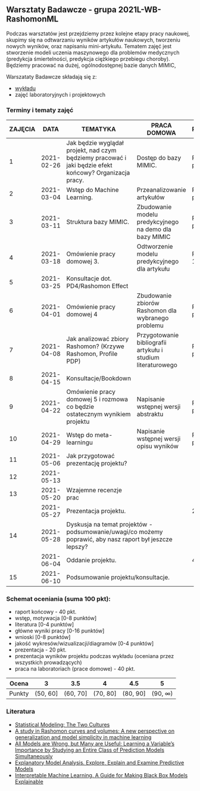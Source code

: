 ## Warsztaty Badawcze - grupa 2021L-WB-RashomonML

Podczas warsztatów jest przejdziemy przez kolejne etapy pracy naukowej, skupimy się na odtwarzaniu wyników artykułów naukowych, tworzeniu nowych wyników, oraz napisaniu mini-artykułu.
Tematem zajęć jest stworzenie modeli uczenia maszynowego dla problemów medycznych (predykcja śmiertelności, predykcja ciężkiego przebiegu choroby). 
Będziemy pracować na dużej, ogólnodostępnej bazie danych MIMIC,

Warszataty Badawcze składają się z:
  - [wykładu](https://github.com/mini-pw/2021L-WarsztatyBadawcze)
- zajęć laboratoryjnych i projektowych

### Terminy i tematy zajęć 

<table>
  <thead>
  <tr>
  <th>ZAJĘCIA</th>
  <th>DATA</th>
  <th>TEMATYKA</th>
  <th>PRACA DOMOWA</th>
  <th colspan="2">PUNKTY</th>
  </tr>
  </thead>
  <tbody>
  <tr>
  <td>1</td>
  <td>2021-02-26</td>
  <td>Jak będzie wyglądał projekt, nad czym będziemy pracować i jaki będzie efekt końcowy? Organizacja pracy.</td>
  <td>Dostęp do bazy MIMIC.</td>
  <td colspan="2">PD1 - 5 pkt.</td>
  </tr>
  <tr>
  <td>2</td>
  <td>2021-03-04</td>
  <td>Wstęp do Machine Learning.</td>
  <td>Przeanalizowanie artykułów</td>
  <td colspan="2">PD2 - 5 pkt.</td>
  </tr>
  <tr>
  <td>3</td>
  <td>2021-03-11</td>
  <td>Struktura bazy MIMIC.</td>
  <td>Zbudowanie modelu predykcyjnego na demo dla bazy MIMIC</td>
  <td colspan="2">PD3 - 5 pkt.</td>
  </tr>
  <tr>
  <td>4</td>
  <td>2021-03-18</td>
  <td>Omówienie pracy domowej 3.</td>
  <td>Odtworzenie modelu predykcyjnego dla artykułu</td>
  <td colspan="2">PD4 - 10 pkt.</td>
  </tr>
  <tr>
  <td>5</td>
  <td>2021-03-25</td>
  <td>Konsultacje dot. PD4/Rashomon Effect</td>
  <td></td>
  <td colspan="2"></td>
  </tr>
  <tr>
  <td>6</td>
  <td>2021-04-01</td>
  <td>Omówienie pracy domowej 4</td>
  <td>Zbudowanie zbiorów Rashomon dla wybranego problemu</td>
  <td colspan="2">PD5 - 9 pkt.</td>
  </tr>
  <tr>
  <td>7</td>
  <td>2021-04-08</td>
  <td>Jak analizować zbiory Rashomon? (Krzywe Rashomon, Profile PDP)</td>
  <td>Przygotowanie bibliografii artykułu i studium literaturowego</td>
  <td colspan="2">PD6 - 2 pkt.</td>
  </tr>
  <tr>
  <td>8</td>
  <td>2021-04-15</td>
  <td>Konsultacje/Bookdown</td>
  <td></td>
  <td colspan="2"></td>
  </tr>
  <tr>
  <td>9</td>
  <td>2021-04-22</td>
  <td>Omówienie pracy domowej 5 i rozmowa co będzie ostatecznym wynikiem projektu</td>
  <td>Napisanie wstępnej wersji abstraktu</td>
  <td colspan="2">PD7 - 2 pkt.</td>
  </tr>
  <tr>
  <td>10</td>
  <td>2021-04-29</td>
  <td>Wstęp do meta-learningu</td>
  <td>Napisanie wstępnej wersji opisu wyników</td>
  <td colspan="2"> PD8 - 2 pkt.</td>
  </tr>
  <tr>
  <td>11</td>
  <td>2021-05-06</td>
  <td>Jak przygotować prezentację projektu?</td>
  <td></td>
  <td colspan="2"></td>
  </tr>
  <tr>
  <td>12</td>
  <td>2021-05-13</td>
  <td></td>
  <td></td>
  <td colspan="2"></td>
  </tr>
  <tr>
  <td>13</td>
  <td>2021-05-20</td>
  <td>Wzajemne recenzje prac</td>
  <td></td>
  <td colspan="2"></td>
  </tr>
  <tr>
  <td></td>
  <td>2021-05-27 </td>
  <td colspan="2"> Prezentacja projektu. </td>
  <td colspan="2">20 pkt.</td>
  </tr>
  <tr>
  <td>14</td>
  <td>2021-05-28</td>
  <td colspan="2">Dyskusja na temat projektów - podsumowanie/uwagi/co możemy poprawić, aby nasz raport był jeszcze lepszy?</td>
  <td colspan="2"></td>
  </tr>
  <tr>
  <td></td>
  <td>2021-06-04 </td>
  <td colspan="2"> Oddanie projektu.</td>
  <td colspan="2">40 pkt.</td>
  </tr>
  <tr>
  <td>15</td>
  <td>2021-06-10</td>
  <td colspan="2">Podsumowanie projektu/konsultacje.</td>
  <td colspan="2"></td>
  </tr>
  </tbody>
  </table>
  
  
  ### Schemat oceniania (suma 100 pkt):
  
  -   raport końcowy - 40 pkt.
- wstęp, motywacja [0-8 punktów]
- literatura [0-4 punktów]
- główne wyniki pracy [0-16 punktów]
- wnioski [0-8 punktów]  
- jakość wykresów/wizualizacji/diagramów [0-4 punktów]   
-   prezentacja - 20 pkt.
- prezentacja wyników projektu podczas wykładu (oceniana przez wszystkich prowadzących)
-   praca na laboratoriach (prace domowe) - 40 pkt.



| Ocena |  3 | 3.5 | 4 | 4.5 | 5 |
  |:---:|:---:|:---:|:---:|:---:|:---:|
  | Punkty   | (50, 60] | (60, 70] | (70, 80] | (80, 90] | (90, ∞) |
  
  
  ### Literatura
  - [Statistical Modeling: The Two Cultures](https://projecteuclid.org/journals/statistical-science/volume-16/issue-3/Statistical-Modeling--The-Two-Cultures-with-comments-and-a/10.1214/ss/1009213726.full)
  - [A study in Rashomon curves and volumes: A new perspective on generalization and model simplicity in machine learning](https://arxiv.org/abs/1908.01755)
  - [All Models are Wrong, but Many are Useful: Learning a Variable’s Importance by Studying an Entire Class of Prediction Models Simultaneously](https://www.jmlr.org/papers/volume20/18-760/18-760.pdf)
  - [Explanatory Model Analysis. Explore, Explain and Examine Predictive Models](https://pbiecek.github.io/ema/)
- [Interpretable Machine Learning. A Guide for Making Black Box Models Explainable](https://christophm.github.io/interpretable-ml-book/)




